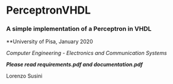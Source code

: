 # PerceptronVHDL
### A simple implementation of a Perceptron in VHDL
 
**University of Pisa, January 2020
 
 _Computer Engineering - Electronics and Communication Systems_
 
**_Please read requirements.pdf and documentation.pdf_**
 
 Lorenzo Susini
